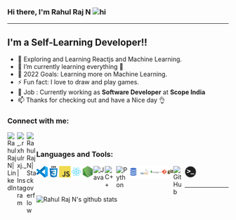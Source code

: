 ### Hi there, I'm Rahul Raj N <img src="https://user-images.githubusercontent.com/1303154/88677602-1635ba80-d120-11ea-84d8-d263ba5fc3c0.gif" width="27px" height="27px" alt="hi">

---

## I'm a Self-Learning Developer!!

- 👀 Exploring and Learning Reactjs and Machine Learning.
- 🌱 I’m currently learning everything 🤣
- 🥅 2022 Goals: Learning more on Machine Learning.
- ⚡ Fun fact: I love to draw and play games.
- 🏢 Job : Currently working as <b>Software Developer</b> at <a href="https://scopeindia.org/" style="text-decoration:none"><b>Scope India</b></a>
- 📫 Thanks for checking out and have a Nice day 👌


### Connect with me:

[<img align="left" alt="Rahul Raj N| LinkedIn" title="LinkedIn" width="22px" src="https://cdn.jsdelivr.net/gh/devicons/devicon/icons/linkedin/linkedin-original.svg" />][linkedin]
[<img align="left" alt="_.rxhulrxj._| Instagram" title="Instagram" width="22px" src="https://img.icons8.com/color/48/000000/instagram-new--v2.png" />][instagram]
[<img align="left" alt="Rahul Raj N| Stackoverflow" title="Stackoverflow" width="22px" src="https://img.icons8.com/color/48/000000/stackoverflow.png" />][stackoverflow]

<br />

### Languages and Tools:

<img align="left" alt="Visual Studio Code" title="Visual Studio Code" width="26px" src="https://raw.githubusercontent.com/github/explore/80688e429a7d4ef2fca1e82350fe8e3517d3494d/topics/visual-studio-code/visual-studio-code.png" />
<img align="left" alt="CSS3" title="CSS3" width="26px" src="https://raw.githubusercontent.com/github/explore/80688e429a7d4ef2fca1e82350fe8e3517d3494d/topics/css/css.png" />
<img align="left" alt="JavaScript" title="JavaScript" width="26px" src="https://raw.githubusercontent.com/github/explore/80688e429a7d4ef2fca1e82350fe8e3517d3494d/topics/javascript/javascript.png" />
<img align="left" alt="React" title="React" width="26px" src="https://raw.githubusercontent.com/github/explore/80688e429a7d4ef2fca1e82350fe8e3517d3494d/topics/react/react.png" />
<img align="left" alt="Node.js" title="Node.js" width="26px" src="https://raw.githubusercontent.com/github/explore/80688e429a7d4ef2fca1e82350fe8e3517d3494d/topics/nodejs/nodejs.png" />
<img align="left" alt="Java" title="JAVA" width="26px" src="https://cdn.jsdelivr.net/gh/devicons/devicon/icons/java/java-original.svg" />
<img align="left" alt="C++" title="C++" width="26px" src="https://cdn.jsdelivr.net/gh/devicons/devicon/icons/cplusplus/cplusplus-original.svg" />
<img align="left" alt="Python" title="Python" width="26px" src="https://cdn.jsdelivr.net/gh/devicons/devicon/icons/python/python-original.svg" />
<img align="left" alt="SQL" title="SQL" width="26px" src="https://raw.githubusercontent.com/github/explore/80688e429a7d4ef2fca1e82350fe8e3517d3494d/topics/sql/sql.png" />
<img align="left" alt="MySQL" title="MySQL" width="26px" src="https://raw.githubusercontent.com/github/explore/80688e429a7d4ef2fca1e82350fe8e3517d3494d/topics/mysql/mysql.png" />
<img align="left" alt="MongoDB" title="MongoDB" width="26px" src="https://raw.githubusercontent.com/github/explore/80688e429a7d4ef2fca1e82350fe8e3517d3494d/topics/mongodb/mongodb.png" />
<img align="left" alt="Git" title="Git" width="26px" src="https://raw.githubusercontent.com/github/explore/80688e429a7d4ef2fca1e82350fe8e3517d3494d/topics/git/git.png" />
<img align="left" alt="GitHub" title="GitHub" width="26px" src="https://img.icons8.com/plasticine/100/000000/github.png" />
<img align="left" alt="Terminal" title="Terminal" width="26px" src="https://raw.githubusercontent.com/github/explore/80688e429a7d4ef2fca1e82350fe8e3517d3494d/topics/terminal/terminal.png" />

<br />
<br />

---

[instagram]: https://www.instagram.com/_.rxhulrxj._
[linkedin]: https://www.linkedin.com/in/rahulraj2392
[stackoverflow]: https://stackoverflow.com/users/16993232/rahul-raj-n

![Rahul Raj N's github stats](https://github-readme-stats.vercel.app/api?username=Rxhulrxj&show_icons=true)
